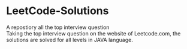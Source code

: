 # LeetCode-Solutions
A repostiory all the top interview question <br>
Taking the top interview question on the website of Leetcode.com, the solutions are solved for all levels in JAVA language.
